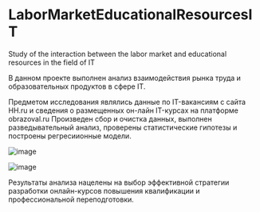 # LaborMarketEducationalResourcesIT
Study of the interaction between the labor market and educational resources in the field of IT

В данном проекте  выполнен анализ взаимодействия рынка труда 
и образовательных продуктов в сфере IT.

Предметом исследования являлись данные по IT-вакансиям c сайта HH.ru и  сведения о размещенных он-лайн IT-курcах на платформе obrazoval.ru
Произведен сбор и очистка данных, выполнен разведывательный анализ, проверены статистические гипотезы и построены регресиионные модели.

![image](https://github.com/OlgaTalipova/LaborMarketEducationalResourcesIT/assets/95358146/b4790b20-69d9-4519-ac55-6e5c08e96de2)

![image](https://github.com/OlgaTalipova/LaborMarketEducationalResourcesIT/assets/95358146/6c347e44-9f83-42eb-abc3-1ee2523d83c8)


Результаты анализа нацелены на выбор эффективной стратегии разработки онлайн-курсов повышения квалификации и профессиональной переподготовки.




